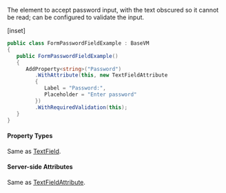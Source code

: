 ﻿The element to accept password input, with the text obscured so it cannot be read; can be configured to validate the input.

[inset]

```cs
public class FormPasswordFieldExample : BaseVM
{
   public FormPasswordFieldExample()
   {
      AddProperty<string>("Password")
         .WithAttribute(this, new TextFieldAttribute
         {
            Label = "Password:",
            Placeholder = "Enter password"
         })
         .WithRequiredValidation(this);
   }
}
```

#### Property Types

Same as [TextField](textfield).

#### Server-side Attributes

Same as [TextFieldAttribute](textfield).